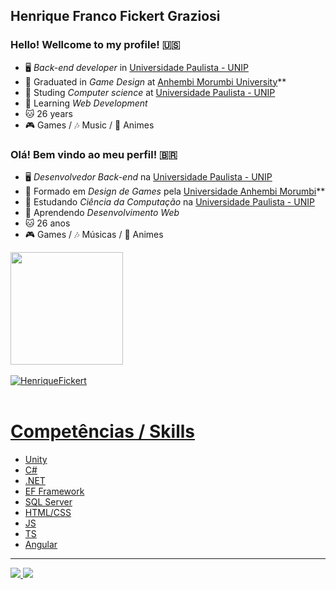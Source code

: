 ## Henrique Franco Fickert Graziosi

### Hello! Wellcome to my profile! 🇺🇸

- 🖥️ *Back-end developer* in [Universidade Paulista - UNIP](https://www.unip.br/)
- 👾 Graduated in *Game Design* at [Anhembi Morumbi University](https://portal.anhembi.br/)**
- 🎒 Studing *Computer science* at [Universidade Paulista - UNIP](https://www.unip.br/)
- 📝 Learning *Web Development*
- 🐱 26 years
- 🎮 Games / 🎶 Music / 🐻 Animes

### Olá! Bem vindo ao meu perfil! 🇧🇷

- 🖥️ *Desenvolvedor Back-end* na [Universidade Paulista - UNIP](https://www.unip.br/)
- 👾 Formado em *Design de Games* pela [Universidade Anhembi Morumbi](https://portal.anhembi.br/)**
- 🎒 Estudando *Ciência da Computação* na [Universidade Paulista - UNIP](https://www.unip.br/)
- 📝 Aprendendo *Desenvolvimento Web*
- 🐱 26 anos
- 🎮 Games / 🎶 Músicas / 🐻 Animes


<div>
  <a href="https://github.com/HenriqueFickert">
  <img height="180em" src="https://github-readme-stats.vercel.app/api?username=HenriqueFickert&show_icons=true&theme=tokyonight&include_all_commits=true&count_private=true"/>
</div>
   <br />
 <div>
  <img align="center" src="https://github-readme-stats.vercel.app/api/top-langs/?username=HenriqueFickert&layout=compact&hide=html&theme=dark" alt="HenriqueFickert">
 <br />

 </div>

 <br/>
  
 # Competências / Skills
- Unity
- C#
- .NET
- EF Framework
- SQL Server
- HTML/CSS
- JS
- TS
- Angular
  
 <hr>
  
<div>
  <a href="https://www.linkedin.com/in/henriquefickert" target="_blank"><img src="https://img.shields.io/badge/-LinkedIn-%230077B5?style=for-the-badge&logo=linkedin&logoColor=white" target="_blank">
  </a>
    <a href="https://www.instagram.com/kikefickert/" target="_blank"><img src="https://img.shields.io/badge/-Instagram-%23E4405F?style=for-the-badge&logo=instagram&logoColor=white" target="_blank">
  </a>
</div

